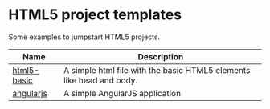 # HTML5 project templates

Some examples to jumpstart HTML5 projects.

Name | Description
---- | -----------
[html5-basic](html5-basic/index.html) | A simple html file with the basic HTML5 elements like head and body.
[angularjs](angularjs/Default.html) | A simple AngularJS application

